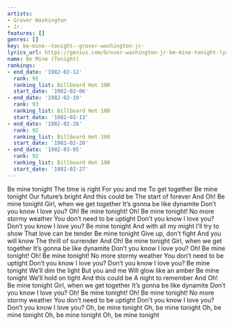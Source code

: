 ```yaml
---
artists:
- Grover Washington
- Jr.
features: []
genres: []
key: be-mine--tonight--grover-washington-jr-
lyrics_url: https://genius.com/Grover-washington-jr-be-mine-tonight-lyrics
name: Be Mine (Tonight)
rankings:
- end_date: '1982-02-12'
  rank: 95
  ranking_list: Billboard Hot 100
  start_date: '1982-02-06'
- end_date: '1982-02-19'
  rank: 93
  ranking_list: Billboard Hot 100
  start_date: '1982-02-13'
- end_date: '1982-02-26'
  rank: 92
  ranking_list: Billboard Hot 100
  start_date: '1982-02-20'
- end_date: '1982-03-05'
  rank: 92
  ranking_list: Billboard Hot 100
  start_date: '1982-02-27'
---
```

Be mine tonight
The time is right
For you and me
To get together
Be mine tonight
Our future’s bright
And this could be
The start of forever
And Oh! Be mine tonight
Girl, when we get together
It’s gonna be like dynamite
Don’t you know I love you?
Oh! Be mine tonight!
Oh! Be mine tonight!
No more stormy weather
You don’t need to be uptight
Don’t you know I love you?
Don’t you know I love you?
Be mine tonight
And with all my might
I’ll try to show
That love can be tender
Be mine tonight
Give up, don’t fight
And you will know
The thrill of surrender
And Oh! Be mine tonight
Girl, when we get together
It’s gonna be like dynamite
Don’t you know I love you?
Oh! Be mine tonight!
Oh! Be mine tonight!
No more stormy weather
You don’t need to be uptight
Don’t you know I love you?
Don’t you know I love you?
Be mine tonight
We’ll dim the light
But you and me
Will glow like an amber
Be mine tonight
We’ll hold on tight
And this could be
A night to remember
And Oh! Be mine tonight
Girl, when we get together
It’s gonna be like dynamite
Don’t you know I love you?
Oh! Be mine tonight!
Oh! Be mine tonight!
No more stormy weather
You don’t need to be uptight
Don’t you know I love you?
Don’t you know I love you?
Oh, be mine tonight
Oh, be mine tonight
Oh, be mine tonight
Oh, be mine tonight
Oh, be mine tonight
